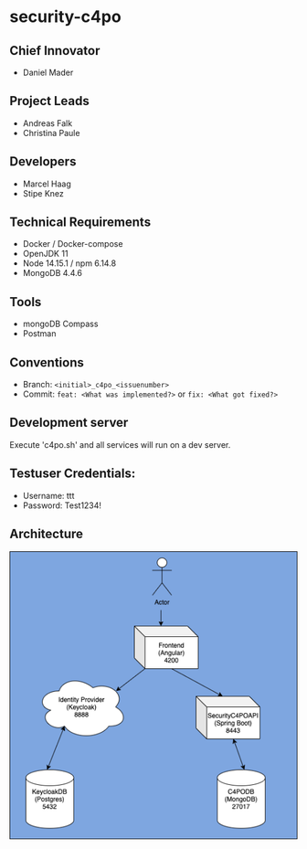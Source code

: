 # security-c4po

## Chief Innovator
* Daniel Mader

## Project Leads
* Andreas Falk
* Christina Paule

## Developers
* Marcel Haag
* Stipe Knez

## Technical Requirements
* Docker / Docker-compose
* OpenJDK 11
* Node 14.15.1 / npm 6.14.8
* MongoDB 4.4.6

## Tools
* mongoDB Compass
* Postman

## Conventions
* Branch: `<initial>_c4po_<issuenumber>`
* Commit: `feat: <What was implemented?>` or `fix: <What got fixed?>`

## Development server
Execute 'c4po.sh' and all services will run on a dev server.

## Testuser Credentials:
* Username: ttt
* Password: Test1234!

## Architecture
![alt architecture](./wiki/SecurityC4PO_Architecture.png)
